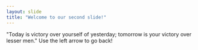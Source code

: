 ```yaml
---
layout: slide
title: "Welcome to our second slide!"
---
```

"Today is victory over yourself of yesterday; tomorrow is your victory over lesser men."
Use the left arrow to go back!
